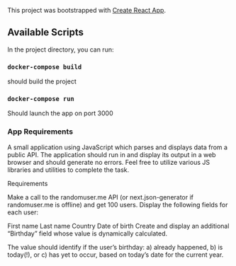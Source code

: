 This project was bootstrapped with [Create React App](https://github.com/facebook/create-react-app).

## Available Scripts

In the project directory, you can run:

### `docker-compose build`

should build the project

### `docker-compose run`

Should launch the app on port 3000

### App Requirements
A small application using JavaScript which parses and displays
data from a public API. The application should run in and display its
output in a web browser and should generate no errors. Feel free to
utilize various JS libraries and utilities to complete the task.


Requirements

Make a call to the randomuser.me API (or next.json-generator if
randomuser.me is offline) and get 100 users.
Display the following fields for each user:

First name
Last name
Country
Date of birth
Create and display an additional “Birthday” field whose value is
dynamically calculated.

The value should identify if the user’s birthday: a) already happened,
b) is today(!), or c) has yet to occur, based on today’s date for the
current year.
